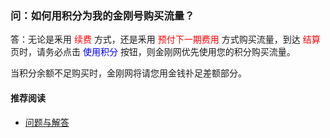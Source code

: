 ### 问：如何用积分为我的金刚号购买流量？

答：无论是釆用<font color="Red"> 续费 </font>方式，还是釆用<font color="Red"> 预付下一期费用 </font>方式购买流量，到达<font color="Red"> 结算 </font>页时，请务必点击<font color="Blue"> 使用积分 </font>按钮，则金刚网优先使用您的积分购买流量。

当积分余额不足购买时，金刚网将请您用金钱䃼足差额部分。

#### 推荐阅读
- [ 问题与解答 ](https://a2zitpro.github.io/web/问题与解答)
